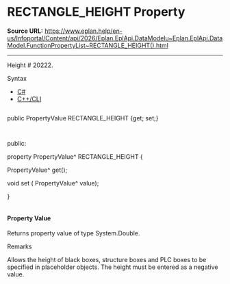 # RECTANGLE_HEIGHT Property

**Source URL:** https://www.eplan.help/en-us/Infoportal/Content/api/2026/Eplan.EplApi.DataModelu~Eplan.EplApi.DataModel.FunctionPropertyList~RECTANGLE_HEIGHT().html

---

Height # 20222.

Syntax

- [C#](#i-syntax-CS)
- [C++/CLI](#i-syntax-CPP2005)

```
```
public PropertyValue RECTANGLE_HEIGHT {get; set;}
```
```

```
```
public:

property PropertyValue^ RECTANGLE_HEIGHT {

   PropertyValue^ get();

   void set (    PropertyValue^ value);

}
```
```

#### Property Value

Returns property value of type System.Double.

Remarks

Allows the height of black boxes, structure boxes and PLC boxes to be specified in placeholder objects. The height must be entered as a negative value.
